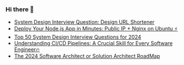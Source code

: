### Hi there 👋
<!-- daily.dev BOOKMARKS:START -->
- [System Design Interview Question: Design URL Shortener](https://app.daily.dev/posts/npFLElqw9?utm_source=rss&utm_medium=bookmarks&utm_campaign=mBzS9yGu2kYgKY4tuhxYN)
- [Deploy Your Node.js App in Minutes: Public IP + Nginx on Ubuntu ⚡](https://app.daily.dev/posts/Tbgy72oOZ?utm_source=rss&utm_medium=bookmarks&utm_campaign=mBzS9yGu2kYgKY4tuhxYN)
- [Top 50 System Design Interview Questions for 2024](https://app.daily.dev/posts/EZsdEmZyv?utm_source=rss&utm_medium=bookmarks&utm_campaign=mBzS9yGu2kYgKY4tuhxYN)
- [Understanding CI/CD Pipelines: A Crucial Skill for Every Software Engineer🔥](https://app.daily.dev/posts/k59rmzLvd?utm_source=rss&utm_medium=bookmarks&utm_campaign=mBzS9yGu2kYgKY4tuhxYN)
- [The 2024 Software Architect or Solution Architect RoadMap](https://app.daily.dev/posts/cpMRpVsH3?utm_source=rss&utm_medium=bookmarks&utm_campaign=mBzS9yGu2kYgKY4tuhxYN)
<!-- daily.dev BOOKMARKS:END -->
<!--
**nirmal-patel-s/nirmal-patel-s** is a ✨ _special_ ✨ repository because its `README.md` (this file) appears on your GitHub profile.

Here are some ideas to get you started:

- 🔭 I’m currently working on ...
- 🌱 I’m currently learning ...
- 👯 I’m looking to collaborate on ...
- 🤔 I’m looking for help with ...
- 💬 Ask me about ...
- 📫 How to reach me: ...
- 😄 Pronouns: ...
- ⚡ Fun fact: ...
-->

